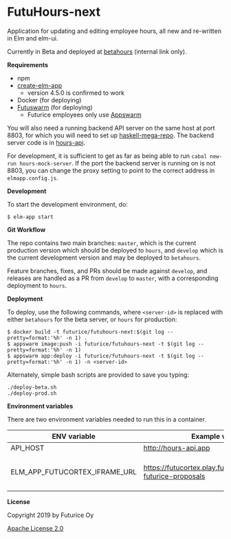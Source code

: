 FutuHours-next
=========

Application for updating and editing employee hours, all new and re-written in Elm and elm-ui.

Currently in Beta and deployed at [betahours](https://betahours.app.futurice.com) (internal link only).

**Requirements** 

- npm
- [create-elm-app](https://github.com/halfzebra/create-elm-app)
  - version 4.5.0 is confirmed to work
- Docker (for deploying)
- [Futuswarm](https://github.com/futurice/futuswarm) (for deploying)
  - Futurice employees only use [Appswarm](https://futuswarm-mainpage.app.futurice.com/)

You will also need a running backend API server on the same host at port 8803, for which you will need to set up [haskell-mega-repo](https://github.com/futurice/haskell-mega-repo). The backend server code is in [hours-api](https://github.com/futurice/haskell-mega-repo/tree/master/hours-api). 

For development, it is sufficient to get as far as being able to run `cabal new-run hours-mock-server`. If the port the backend server is running on is not 8803, you can change the proxy setting to point to the correct address in `elmapp.config.js`.

**Development**

To start the development environment, do:

```
$ elm-app start
```


**Git Workflow**

The repo contains two main branches: `master`, which is the current production version which should be deployed to `hours`, and `develop` which is the current development version and may be deployed to `betahours`. 

Feature branches, fixes, and PRs should be made against `develop`, and releases are handled as a PR from `develop` to `master`, with a corresponding deployment to `hours`.

**Deployment**

To deploy, use the following commands, where `<server-id>` is replaced with either `betahours` for the beta server, or `hours` for production:

``` 
$ docker build -t futurice/futuhours-next:$(git log --pretty=format:'%h' -n 1) .
$ appswarm image:push -i futurice/futuhours-next -t $(git log --pretty=format:'%h' -n 1)
$ appswarm app:deploy -i futurice/futuhours-next -t $(git log --pretty=format:'%h' -n 1) -n <server-id>
```

Alternately, simple bash scripts are provided to save you typing:

```
./deploy-beta.sh
./deploy-prod.sh
```

**Environment variables**

There are two environment variables needed to run this in a container.

| ENV variable | Example value | Description                               |
|--------------|---------------|-------------------------------------------|
| API_HOST     | http://hours-api.app   | The API url |
| ELM_APP_FUTUCORTEX_IFRAME_URL         | https://futucortex.play.futurice.com/embed-futurice-proposals              | The URL of Futucortex to render in the iframe|

**License**

Copyright 2019 by Futurice Oy

[Apache License 2.0](LICENSE)
